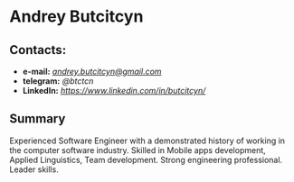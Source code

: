 # Andrey Butcitcyn
## Contacts:
* **e-mail:** *andrey.butcitcyn@gmail.com*
* **telegram:** *@btctcn*
* **LinkedIn:** *https://www.linkedin.com/in/butcitcyn/*
## Summary
Experienced Software Engineer with a demonstrated history of working in the computer software industry. Skilled in Mobile apps development, Applied Linguistics, Team development. Strong engineering professional. Leader skills.
